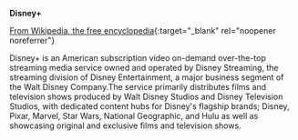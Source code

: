 **Disney+**<br>

[From Wikipedia, the free encyclopedia](https://en.wikipedia.org/wiki/Disney%2B){:target="\_blank" rel="noopener noreferrer"}

Disney+ is an American subscription video on-demand over-the-top streaming media service owned and operated by Disney Streaming, the streaming division of Disney Entertainment, a major business segment of the Walt Disney Company.The service primarily distributes films and television shows produced by Walt Disney Studios and Disney Television Studios, with dedicated content hubs for Disney's flagship brands; Disney, Pixar, Marvel, Star Wars, National Geographic, and Hulu as well as showcasing original and exclusive films and television shows.
